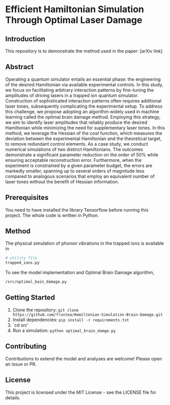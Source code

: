 # Efficient Hamiltonian Simulation Through Optimal Laser Damage

## Introduction

This repository is to demonstrate the method used in the paper: [arXiv link]

## Abstract
Operating a quantum simulator entails an essential phase: the engineering of the desired Hamiltonian via available experimental controls. In this study, we focus on facilitating arbitrary interaction patterns by fine-tuning the amplitudes of driving lasers in a trapped ion quantum simulator. Construction of sophisticated interaction patterns often requires additional laser tones, subsequently complicating the experimental setup. To address this challenge, we propose adopting  an algorithm widely used  in  machine learning  called the optimal brain damage method. Employing this strategy, we aim to identify laser amplitudes that reliably produce the desired Hamiltonian while minimizing the need for supplementary laser tones. In this method, we leverage the Hessian of the cost function, which measures the deviation between the experimental Hamiltonian and the theoretical target, to remove redundant control elements. As a case study, we conduct numerical simulations of two distinct Hamiltonians. The outcomes  demonstrate a significant parameter reduction on the order of $50\%$ while ensuring  acceptable reconstruction error. Furthermore, when the experiment is constrained by a given parameter budget, the errors are markedly smaller, spanning up to several orders of magnitude less compared to analogous scenarios that employ an equivalent number of laser tones without the benefit of Hessian information.



## Prerequisites

You need to have installed the library Tensorflow before running this project. The whole code is written in Python.

## Method
The physical simulation of phonon vibrations in the trapped ions is available in
```bash
# utility file 
trapped_ions.py
```
To see the model implementation and Optimal Brain Damage algorithm, 
```bash
/src/optimal_bain_damage.py
```

## Getting Started

1. Clone the repository: `git clone https://github.com/frustea/Hamiltonian-Simulation-Brain-Damage.git`
2. Install dependencies: `pip install -r requirements.txt`
3. `cd src' 
4. Run a simulation: `python optimal_brain_damge.py`
## Contributing

Contributions to extend the model and analyses are welcome! Please open an issue or PR.

## License

This project is licensed under the MIT License - see the LICENSE file for details.
 
 
